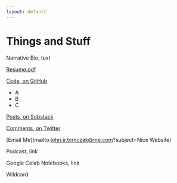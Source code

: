 ```yaml
---
layout: default
---
```


# Things and Stuff

Narrative Bio, text

[Resume.pdf](Resume.pdf)

[Code, on GitHub](https://github.com/johntomczak)

* A
* B
* C

[Posts, on Substack](https://jjtposts.substack.com/people/1046252-john)

[Comments, on Twitter](https://twitter.com/JJT1996)

[Email Me](mailto:john.jr.tomczak@me.com?subject=Nice Website)

Podcast, link

Google Colab Notebooks, link

Wildcard
